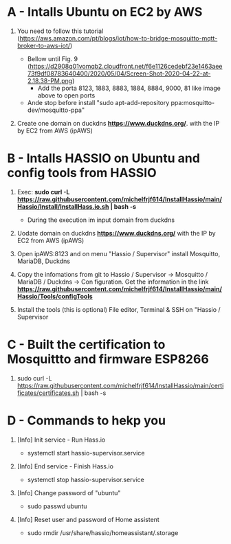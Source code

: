 # A - Intalls Ubuntu on EC2 by AWS

1. You need to follow this tutorial (https://aws.amazon.com/pt/blogs/iot/how-to-bridge-mosquitto-mqtt-broker-to-aws-iot/)
   - Bellow until Fig. 9 (https://d2908q01vomqb2.cloudfront.net/f6e1126cedebf23e1463aee73f9df08783640400/2020/05/04/Screen-Shot-2020-04-22-at-2.18.38-PM.png)
     - Add the porta 8123, 1883, 8883, 1884, 8884, 9000, 81 like image above to open ports
   - Ande stop before install "sudo apt-add-repository ppa:mosquitto-dev/mosquitto-ppa"

2. Create one domain on duckdns **https://www.duckdns.org/**. with the IP by EC2 from AWS (ipAWS)



# B - Intalls HASSIO on Ubuntu and config tools from HASSIO

1. Exec: **sudo curl -L https://raw.githubusercontent.com/michelfrjf614/InstallHassio/main/Hassio/Install/InstallHass.io.sh | bash -s**
   - During the execution im input domain from duckdns

2. Uodate domain on duckdns **https://www.duckdns.org/** with the IP by EC2 from AWS (ipAWS)

3. Open ipAWS:8123 and on menu "Hassio / Supervisor" install Mosquitto, MariaDB, Duckdns

4. Copy the infomations from git to Hassio / Supervisor -> Mosquitto / MariaDB / Duckdns -> Con figuration. Get the information in the link **https://raw.githubusercontent.com/michelfrjf614/InstallHassio/main/Hassio/Tools/configTools** 

5. Install the tools (this is optional) File editor, Terminal & SSH on "Hassio / Supervisor



# C - Built the certification to Mosquittto and firmware ESP8266

1. sudo curl -L https://raw.githubusercontent.com/michelfrjf614/InstallHassio/main/certificates/certificates.sh | bash -s



# D - Commands to hekp you

1. [Info] Init service - Run Hass.io
   - systemctl start hassio-supervisor.service

2. [Info] End service -  Finish Hass.io
   - systemctl stop hassio-supervisor.service

3. [Info] Change password of "ubuntu"
   - sudo passwd ubuntu

4. [Info] Reset user and password of Home assistent
   - sudo rmdir /usr/share/hassio/homeassistant/.storage
